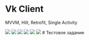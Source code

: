 # Vk Client
MVVM, Hilt, Retrofit, Single Activity

<img src="https://github.com/dimangty/Kursovik/blob/master/misc/news_list.png"/>
<img src="https://github.com/dimangty/Kursovik/blob/master/misc/news.png"/>
<img src="https://github.com/dimangty/Kursovik/blob/master/misc/friend.png"/>
<img src="https://github.com/dimangty/Kursovik/blob/master/misc/friend_list.png"/>
<img src="https://github.com/dimangty/Kursovik/blob/master/misc/photo_list.png"/>
<img src="https://github.com/dimangty/Kursovik/blob/master/misc/profile.png"/>
# Тестовое задание
